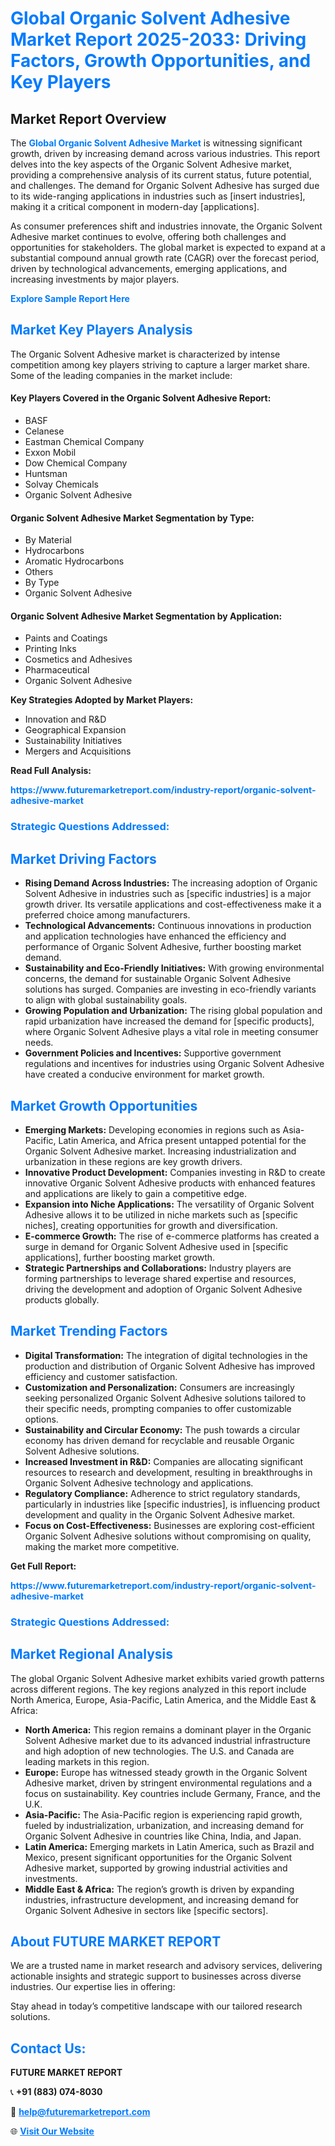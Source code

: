 <h1 style="color: #007BFF;">Global Organic Solvent Adhesive Market Report 2025-2033: Driving Factors, Growth Opportunities, and Key Players</h1>

<section id="overview">
<h2>Market Report Overview</h2>
<p>The <a href="https://www.futuremarketreport.com/industry-report/organic-solvent-adhesive-market" style="color: #007BFF; text-decoration: none;"><strong>Global Organic Solvent Adhesive Market</strong></a> is witnessing significant growth, driven by increasing demand across various industries. This report delves into the key aspects of the Organic Solvent Adhesive market, providing a comprehensive analysis of its current status, future potential, and challenges. The demand for Organic Solvent Adhesive has surged due to its wide-ranging applications in industries such as [insert industries], making it a critical component in modern-day [applications].</p>
<p>As consumer preferences shift and industries innovate, the Organic Solvent Adhesive market continues to evolve, offering both challenges and opportunities for stakeholders. The global market is expected to expand at a substantial compound annual growth rate (CAGR) over the forecast period, driven by technological advancements, emerging applications, and increasing investments by major players.</p>
</section>

<section id="overview">
<p><a href="https://www.futuremarketreport.com/request-sample/reportId=100131" style="color: #007BFF; text-decoration: none;"><strong>Explore Sample Report Here</strong></a></p>
</section>

<section id="key-players">
<h2 style="color: #007BFF;">Market Key Players Analysis</h2>
<p>The Organic Solvent Adhesive market is characterized by intense competition among key players striving to capture a larger market share. Some of the leading companies in the market include:</p>
<h4>Key Players Covered in the Organic Solvent Adhesive Report:</h4>
<ul><li>BASF</li><li>Celanese</li><li>Eastman Chemical Company</li><li>Exxon Mobil</li><li>Dow Chemical Company</li><li>Huntsman</li><li>Solvay Chemicals</li><li>Organic Solvent Adhesive</li></ul>
<h4>Organic Solvent Adhesive Market Segmentation by Type:</h4>
<ul><li>By Material</li><li>Hydrocarbons</li><li>Aromatic Hydrocarbons</li><li>Others</li><li>By Type</li><li>Organic Solvent Adhesive</li></ul>

<h4>Organic Solvent Adhesive Market Segmentation by Application:</h4>
<ul><li>Paints and Coatings</li><li>Printing Inks</li><li>Cosmetics and Adhesives</li><li>Pharmaceutical</li><li>Organic Solvent Adhesive</li></ul>
<p><strong>Key Strategies Adopted by Market Players:</strong></p>
<ul>
<li>Innovation and R&D</li>
<li>Geographical Expansion</li>
<li>Sustainability Initiatives</li>
<li>Mergers and Acquisitions</li>
</ul>
</section>

<section>
<p><strong>Read Full Analysis: </strong></p><a href="https://www.futuremarketreport.com/industry-report/organic-solvent-adhesive-market" style="color: #007BFF; text-decoration: none;"><strong>https://www.futuremarketreport.com/industry-report/organic-solvent-adhesive-market</strong></a>
<h3 style="color: #007BFF;">Strategic Questions Addressed:</h3>
</section>

<section id="driving-factors">
<h2 style="color: #007BFF;">Market Driving Factors</h2>
<ul>
<li><strong>Rising Demand Across Industries:</strong> The increasing adoption of Organic Solvent Adhesive in industries such as [specific industries] is a major growth driver. Its versatile applications and cost-effectiveness make it a preferred choice among manufacturers.</li>
<li><strong>Technological Advancements:</strong> Continuous innovations in production and application technologies have enhanced the efficiency and performance of Organic Solvent Adhesive, further boosting market demand.</li>
<li><strong>Sustainability and Eco-Friendly Initiatives:</strong> With growing environmental concerns, the demand for sustainable Organic Solvent Adhesive solutions has surged. Companies are investing in eco-friendly variants to align with global sustainability goals.</li>
<li><strong>Growing Population and Urbanization:</strong> The rising global population and rapid urbanization have increased the demand for [specific products], where Organic Solvent Adhesive plays a vital role in meeting consumer needs.</li>
<li><strong>Government Policies and Incentives:</strong> Supportive government regulations and incentives for industries using Organic Solvent Adhesive have created a conducive environment for market growth.</li>
</ul>
</section>

<section id="growth-opportunities">
<h2 style="color: #007BFF;">Market Growth Opportunities</h2>
<ul>
<li><strong>Emerging Markets:</strong> Developing economies in regions such as Asia-Pacific, Latin America, and Africa present untapped potential for the Organic Solvent Adhesive market. Increasing industrialization and urbanization in these regions are key growth drivers.</li>
<li><strong>Innovative Product Development:</strong> Companies investing in R&D to create innovative Organic Solvent Adhesive products with enhanced features and applications are likely to gain a competitive edge.</li>
<li><strong>Expansion into Niche Applications:</strong> The versatility of Organic Solvent Adhesive allows it to be utilized in niche markets such as [specific niches], creating opportunities for growth and diversification.</li>
<li><strong>E-commerce Growth:</strong> The rise of e-commerce platforms has created a surge in demand for Organic Solvent Adhesive used in [specific applications], further boosting market growth.</li>
<li><strong>Strategic Partnerships and Collaborations:</strong> Industry players are forming partnerships to leverage shared expertise and resources, driving the development and adoption of Organic Solvent Adhesive products globally.</li>
</ul>
</section>

<section id="trending-factors">
<h2 style="color: #007BFF;">Market Trending Factors</h2>
<ul>
<li><strong>Digital Transformation:</strong> The integration of digital technologies in the production and distribution of Organic Solvent Adhesive has improved efficiency and customer satisfaction.</li>
<li><strong>Customization and Personalization:</strong> Consumers are increasingly seeking personalized Organic Solvent Adhesive solutions tailored to their specific needs, prompting companies to offer customizable options.</li>
<li><strong>Sustainability and Circular Economy:</strong> The push towards a circular economy has driven demand for recyclable and reusable Organic Solvent Adhesive solutions.</li>
<li><strong>Increased Investment in R&D:</strong> Companies are allocating significant resources to research and development, resulting in breakthroughs in Organic Solvent Adhesive technology and applications.</li>
<li><strong>Regulatory Compliance:</strong> Adherence to strict regulatory standards, particularly in industries like [specific industries], is influencing product development and quality in the Organic Solvent Adhesive market.</li>
<li><strong>Focus on Cost-Effectiveness:</strong> Businesses are exploring cost-efficient Organic Solvent Adhesive solutions without compromising on quality, making the market more competitive.</li>
</ul>
</section>

<section>
<p><strong>Get Full Report: </strong></p><a href="https://www.futuremarketreport.com/industry-report/organic-solvent-adhesive-market" style="color: #007BFF; text-decoration: none;"><strong>https://www.futuremarketreport.com/industry-report/organic-solvent-adhesive-market</strong></a>
<h3 style="color: #007BFF;">Strategic Questions Addressed:</h3>
</section>


<section id="regional-analysis">
<h2 style="color: #007BFF;">Market Regional Analysis</h2>
<p>The global Organic Solvent Adhesive market exhibits varied growth patterns across different regions. The key regions analyzed in this report include North America, Europe, Asia-Pacific, Latin America, and the Middle East & Africa:</p>
<ul>
<li><strong>North America:</strong> This region remains a dominant player in the Organic Solvent Adhesive market due to its advanced industrial infrastructure and high adoption of new technologies. The U.S. and Canada are leading markets in this region.</li>
<li><strong>Europe:</strong> Europe has witnessed steady growth in the Organic Solvent Adhesive market, driven by stringent environmental regulations and a focus on sustainability. Key countries include Germany, France, and the U.K.</li>
<li><strong>Asia-Pacific:</strong> The Asia-Pacific region is experiencing rapid growth, fueled by industrialization, urbanization, and increasing demand for Organic Solvent Adhesive in countries like China, India, and Japan.</li>
<li><strong>Latin America:</strong> Emerging markets in Latin America, such as Brazil and Mexico, present significant opportunities for the Organic Solvent Adhesive market, supported by growing industrial activities and investments.</li>
<li><strong>Middle East & Africa:</strong> The region’s growth is driven by expanding industries, infrastructure development, and increasing demand for Organic Solvent Adhesive in sectors like [specific sectors].</li>
</ul>
</section>

<footer>
<h2 style="color: #007BFF;">About FUTURE MARKET REPORT</h2>
<p>We are a trusted name in market research and advisory services, delivering actionable insights and strategic support to businesses across diverse industries. Our expertise lies in offering:</p>

<p>Stay ahead in today’s competitive landscape with our tailored research solutions.</p>

<h2 style="color: #007BFF;">Contact Us:</h2>
<p><strong>FUTURE MARKET REPORT</strong></p>
<p>📞 <strong>+91 (883) 074-8030</strong></p>
<p>📧 <strong><a href="mailto:help@futuremarketreport.com" style="color: #007BFF;">help@futuremarketreport.com</a></strong></p>
<p>🌐 <strong><a href="https://www.futuremarketreport.com/" style="color: #007BFF;">Visit Our Website</a></strong></p>
</footer>